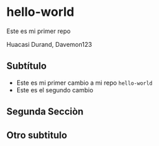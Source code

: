 # hello-world
Este es mi primer repo 

 Huacasi Durand, Davemon123

## Subtítulo

- Este es mi primer cambio a mi repo `hello-world`
- Este es el segundo cambio

## Segunda Secciòn 

## Otro subtitulo